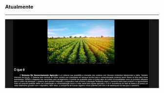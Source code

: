 ### Atualmente
***
![Começo](https://github.com/AlexDeSaran/Restaurante/blob/main/images/Capturar1.PNG)
